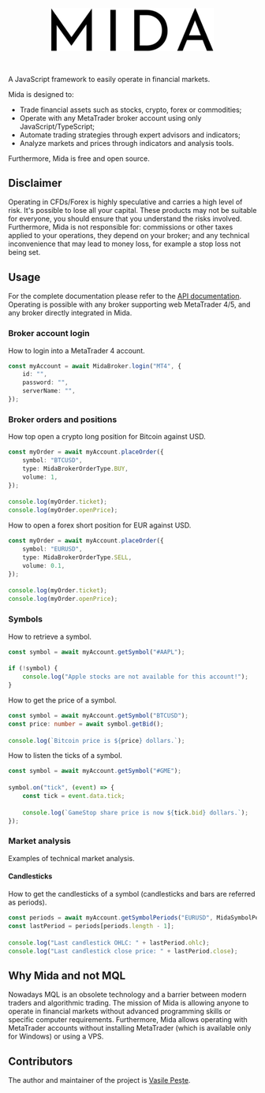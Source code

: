 <p align="center"> 
    <img src="images/logo.svg" alt="Mida" width="330px">
</p>
<br>

A JavaScript framework to easily operate in financial markets.

Mida is designed to:
- Trade financial assets such as stocks, crypto, forex or commodities;
- Operate with any MetaTrader broker account using only JavaScript/TypeScript;
- Automate trading strategies through expert advisors and indicators;
- Analyze markets and prices through indicators and analysis tools.

Furthermore, Mida is free and open source.

## Disclaimer
Operating in CFDs/Forex is highly speculative and carries a high level of risk.
It's possible to lose all your capital. These products may not be suitable for everyone,
you should ensure that you understand the risks involved. Furthermore, Mida is not responsible
for: commissions or other taxes applied to your operations, they depend on your broker;
and any technical inconvenience that may lead to money loss, for example a stop loss not being set.

## Usage
For the complete documentation please refer to the [API documentation](https://github.com/).<br>
Operating is possible with any broker supporting web MetaTrader 4/5,
and any broker directly integrated in Mida.

### Broker account login
How to login into a MetaTrader 4 account.
```typescript
const myAccount = await MidaBroker.login("MT4", {
    id: "",
    password: "",
    serverName: "",
});
```

### Broker orders and positions
How top open a crypto long position for Bitcoin against USD.
```typescript
const myOrder = await myAccount.placeOrder({
    symbol: "BTCUSD",
    type: MidaBrokerOrderType.BUY,
    volume: 1,
});

console.log(myOrder.ticket);
console.log(myOrder.openPrice);
```

How to open a forex short position for EUR against USD.
```typescript
const myOrder = await myAccount.placeOrder({
    symbol: "EURUSD",
    type: MidaBrokerOrderType.SELL,
    volume: 0.1,
});

console.log(myOrder.ticket);
console.log(myOrder.openPrice);
```

### Symbols
How to retrieve a symbol.
```typescript
const symbol = await myAccount.getSymbol("#AAPL");

if (!symbol) {
    console.log("Apple stocks are not available for this account!");
}
```

How to get the price of a symbol.
```typescript
const symbol = await myAccount.getSymbol("BTCUSD");
const price: number = await symbol.getBid();

console.log(`Bitcoin price is ${price} dollars.`);
```

How to listen the ticks of a symbol.
```typescript
const symbol = await myAccount.getSymbol("#GME");

symbol.on("tick", (event) => {
    const tick = event.data.tick;
    
    console.log(`GameStop share price is now ${tick.bid} dollars.`);
});
```

### Market analysis
Examples of technical market analysis.

#### Candlesticks
How to get the candlesticks of a symbol (candlesticks and bars are referred as periods).
```typescript
const periods = await myAccount.getSymbolPeriods("EURUSD", MidaSymbolPeriodTimeframeType.M30);
const lastPeriod = periods[periods.length - 1];

console.log("Last candlestick OHLC: " + lastPeriod.ohlc);
console.log("Last candlestick close price: " + lastPeriod.close);
```

## Why Mida and not MQL
Nowadays MQL is an obsolete technology and a barrier between
modern traders and algorithmic trading. The mission of Mida is allowing
anyone to operate in financial markets without advanced programming skills or
specific computer requirements. Furthermore, Mida allows operating with MetaTrader
accounts without installing MetaTrader (which is available only for Windows) or using a VPS.

## Contributors
The author and maintainer of the project is [Vasile Pește](https://github.com/Vasile-Peste).
